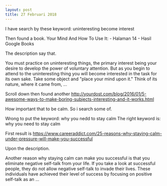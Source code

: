 ```yaml
---
layout: post
title: 27 Februari 2018
---
```


I have search by these keyword: uninteresting become interest

Then found a book. Your Mind And How To Use It: - Halaman 14 - Hasil Google Books

The description say that.

You must practice on uninteresting things, the primary interest being your desire to develop the power of voluntary attention. But as you begin to attend to the uninteresting thing you will become interested in the task for its own sake. Take some object and "place your mind upon it." Think of its nature, where it came from, ...

Scroll down then found another
<http://yourdost.com/blog/2016/01/5-awesome-ways-to-make-boring-subjects-interesting-and-it-works.html>


How important that to be calm.
So i search some of.

Wrong to put the keyword: why you nedd to stay calm
The right keyword is: why you need to stay calm

First result is <https://www.careeraddict.com/25-reasons-why-staying-calm-under-pressure-will-make-you-successful>

Upon the description.

Another reason why staying calm can make you successful is that you eliminate negative self-talk from your life. If you take a look at successful people, they do not allow negative self-talk to invade their lives. These individuals have achieved their level of success by focusing on positive self-talk as an ...
